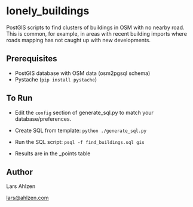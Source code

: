lonely_buildings
================

PostGIS scripts to find clusters of buildings in OSM with no nearby road. This is common, for example, in areas with recent building imports where roads mapping has not caught up with new developments.


## Prerequisites

* PostGIS database with OSM data (osm2pgsql schema)
* Pystache  (```pip install pystache```)


## To Run

* Edit the ```config``` section of generate_sql.py to match your database/preferences.

* Create SQL from template: ```python ./generate_sql.py```

* Run the SQL script: ```psql -f find_buildings.sql gis```

* Results are in the <prefix>_points table


## Author

Lars Ahlzen

lars@ahlzen.com
